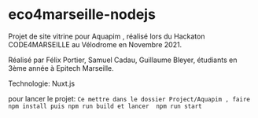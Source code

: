 # eco4marseille-nodejs
Projet de site vitrine pour Aquapim , réalisé lors du Hackaton CODE4MARSEILLE au Vélodrome en Novembre 2021.

Réalisé par Félix Portier, Samuel Cadau, Guillaume Bleyer, étudiants en 3ème année à Epitech Marseille.

Technologie: Nuxt.js

pour lancer le projet: ``` Ce mettre dans le dossier Project/Aquapim ,
                            faire npm install puis npm run build
                          et lancer  npm run start ```
